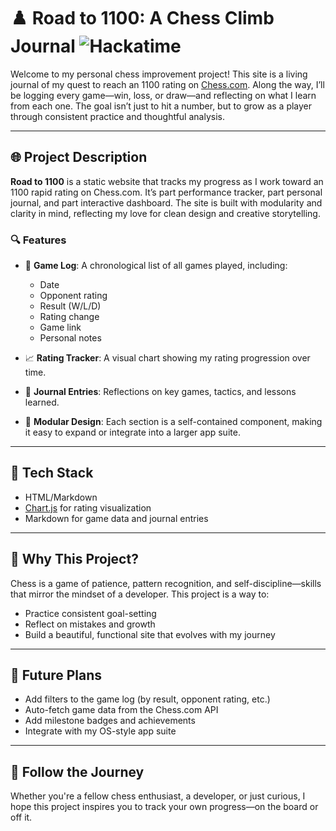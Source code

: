 # ♟️ Road to 1100: A Chess Climb Journal ![Hackatime](https://hackatime-badge.hackclub.com/U05D9BJD4UC/road-to-1100)

Welcome to my personal chess improvement project! This site is a living journal of my quest to reach an 1100 rating on [Chess.com](https://www.chess.com/). Along the way, I’ll be logging every game—win, loss, or draw—and reflecting on what I learn from each one. The goal isn’t just to hit a number, but to grow as a player through consistent practice and thoughtful analysis.

---

## 🌐 Project Description

**Road to 1100** is a static website that tracks my progress as I work toward an 1100 rapid rating on Chess.com. It’s part performance tracker, part personal journal, and part interactive dashboard. The site is built with modularity and clarity in mind, reflecting my love for clean design and creative storytelling.

### 🔍 Features

- 📅 **Game Log**: A chronological list of all games played, including:
  - Date
  - Opponent rating
  - Result (W/L/D)
  - Rating change
  - Game link
  - Personal notes

- 📈 **Rating Tracker**: A visual chart showing my rating progression over time.

- 📝 **Journal Entries**: Reflections on key games, tactics, and lessons learned.

- 🧩 **Modular Design**: Each section is a self-contained component, making it easy to expand or integrate into a larger app suite.

---

## 🚀 Tech Stack

- HTML/Markdown
- [Chart.js](https://www.chartjs.org/) for rating visualization
- Markdown for game data and journal entries

---

## 🧠 Why This Project?

Chess is a game of patience, pattern recognition, and self-discipline—skills that mirror the mindset of a developer. This project is a way to:
- Practice consistent goal-setting
- Reflect on mistakes and growth
- Build a beautiful, functional site that evolves with my journey

---

## 📌 Future Plans

- Add filters to the game log (by result, opponent rating, etc.)
- Auto-fetch game data from the Chess.com API
- Add milestone badges and achievements
- Integrate with my OS-style app suite

---

## 🏁 Follow the Journey

Whether you're a fellow chess enthusiast, a developer, or just curious, I hope this project inspires you to track your own progress—on the board or off it.
